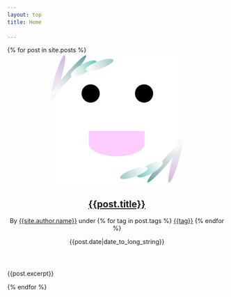 ```yaml
---
layout: top
title: Home

---
```


<div class="posts">
{% for post in site.posts %}
<section class="post">
<header class="post-header">
<img class="post-avatar" src="/assets/favicon.jpg">
<h2 class="post-title">
  <!-- <a href="{{post.url}}">{{post.title}}</a> -->
  <a href="{{post.url}}">{{post.title}}</a>
</h2>

<p class="post-meta">
By <a class="post-author" href="/about.html">{{site.author.name}}</a>
 under 
{% for tag in post.tags %}
<a class="post-category post-category-pure" href="/?tag={{tag}}">{{tag}}</a>
{% endfor %}
</p>
<p class="post-meta-right">{{post.date|date_to_long_string}}</p>
</header>

<div class="post-description">
<p>{{post.excerpt}}</p>
</div>
</section>
{% endfor %}
</div>

